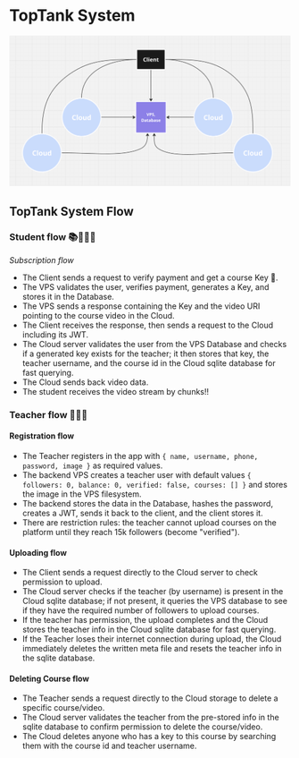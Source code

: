 # TopTank System
<img src="https://raw.githubusercontent.com/A7med-Mido/TopTankBackEnd/refs/heads/main/TopTankDiagram.png?token=GHSAT0AAAAAADGJRJI2SNVGXJERVT7Y6JCI2F4AYHA" alt="TopTank Diagram" class="diagram">

## TopTank System Flow

### Student flow 📚🧑🏻‍🎓
_Subscription flow_

- The Client sends a request to verify payment and get a course Key 🔑.
- The VPS validates the user, verifies payment, generates a Key, and stores it in the Database.
- The VPS sends a response containing the Key and the video URI pointing to the course video in the Cloud.
- The Client receives the response, then sends a request to the Cloud including its JWT.
- The Cloud server validates the user from the VPS Database and checks if a generated key exists for the teacher; it then stores that key, the teacher username, and the course id in the Cloud sqlite database for fast querying.
- The Cloud sends back video data.
- The student receives the video stream by chunks!!

### Teacher flow 👨🏻‍🏫

#### Registration flow
- The Teacher registers in the app with `{ name, username, phone, password, image }` as required values.
- The backend VPS creates a teacher user with default values `{ followers: 0, balance: 0, verified: false, courses: [] }` and stores the image in the VPS filesystem.
- The backend stores the data in the Database, hashes the password, creates a JWT, sends it back to the client, and the client stores it.
- There are restriction rules: the teacher cannot upload courses on the platform until they reach 15k followers (become "verified").

#### Uploading flow
- The Client sends a request directly to the Cloud server to check permission to upload.
- The Cloud server checks if the teacher (by username) is present in the Cloud sqlite database; if not present, it queries the VPS database to see if they have the required number of followers to upload courses.
- If the teacher has permission, the upload completes and the Cloud stores the teacher info in the Cloud sqlite database for fast querying.
- If the Teacher loses their internet connection during upload, the Cloud immediately deletes the written meta file and resets the teacher info in the sqlite database.

#### Deleting Course flow
- The Teacher sends a request directly to the Cloud storage to delete a specific course/video.
- The Cloud server validates the teacher from the pre-stored info in the sqlite database to confirm permission to delete the course/video.
- The Cloud deletes anyone who has a key to this course by searching them with the course id and teacher username.

